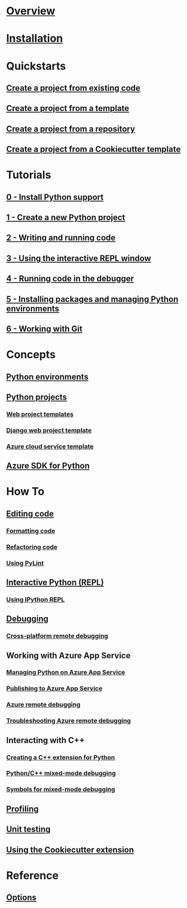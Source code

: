 # [Overview](python-in-visual-studio.md)
# [Installation](installation.md)
# Quickstarts
## [Create a project from existing code](quickstart-01-project-from-existing.md)
## [Create a project from a template](quickstart-02-project-from-template.md)
## [Create a project from a repository](quickstart-03-project-from-repository.md)
## [Create a project from a Cookiecutter template](quickstart-04-project-from-cookiecutter.md)
# Tutorials
## [0 - Install Python support](vs-tutorial-01-00.md)
## [1 - Create a new Python project](vs-tutorial-01-01.md)
## [2 - Writing and running code](vs-tutorial-01-02.md)
## [3 - Using the interactive REPL window](vs-tutorial-01-03.md)
## [4 - Running code in the debugger](vs-tutorial-01-04.md)
## [5 - Installing packages and managing Python environments](vs-tutorial-01-05.md)
## [6 - Working with Git](vs-tutorial-01-06.md)
# Concepts
## [Python environments](python-environments.md)
## [Python projects](python-projects.md)
### [Web project templates](template-web.md)
### [Django web project template](template-django.md)
### [Azure cloud service template](template-azure-cloud-service.md)
## [Azure SDK for Python](azure-sdk-for-python.md)
# How To
## [Editing code](code-editing.md)
### [Formatting code](code-formatting.md)
### [Refactoring code](code-refactoring.md)
### [Using PyLint](code-pylint.md)
## [Interactive Python (REPL)](interactive-repl.md)
### [Using IPython REPL](interactive-repl-ipython.md)
## [Debugging](debugging.md)
### [Cross-platform remote debugging](debugging-cross-platform-remote.md)
## Working with Azure App Service
### [Managing Python on Azure App Service](managing-python-on-azure-app-service.md)
### [Publishing to Azure App Service](publishing-to-azure.md)
### [Azure remote debugging](debugging-azure-remote.md)
### [Troubleshooting Azure remote debugging](debugging-azure-remote-troubleshooting.md)
## Interacting with C++
### [Creating a C++ extension for Python](cpp-and-python.md)
### [Python/C++ mixed-mode debugging](debugging-mixed-mode.md)
### [Symbols for mixed-mode debugging](debugging-symbols-for-mixed-mode.md)
## [Profiling](profiling.md)
## [Unit testing](unit-testing.md)
## [Using the Cookiecutter extension](cookiecutter.md)
# Reference
## [Options](options.md)
